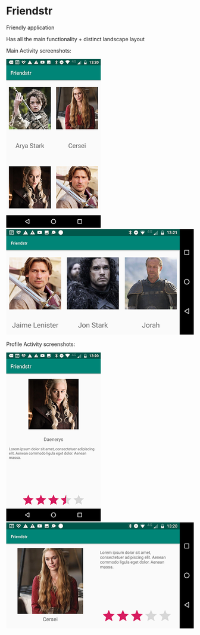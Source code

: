 # Friendstr
Friendly application

Has all the main functionality + distinct landscape layout 


Main Activity screenshots: 

![Main Activity Portrait](/docs/FriendsrPortrait.png "Main Activity Portrait") ![Main Activity Landscape](/docs/FriendstrLandscape.png "Main Activity Landscape")



Profile Activity screenshots:

![Profile Activity Portrait](/docs/FriendsrItemPortrait.png "Profile Activity Portrait") ![Profile Activity Portrait](/docs/FriendsrItemLandscape.png "Profile Activity Landscape")


